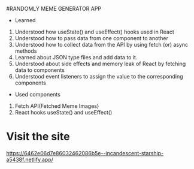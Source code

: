 #RANDOMLY MEME GENERATOR APP
* Learned
1. Understood how useState() and useEffect() hooks used in React
2. Understood how to pass data from one component to another
3. Understood how to collect data from the API by using fetch (or) async methods
4. Learned about JSON type files and add data to it.
5. Understood about side effects and memory leak of React by fetching data to components
6. Understood event listeners to assign the value to the corresponding components 

* Used components
1. Fetch API(Fetched Meme Images)
2. React hooks useState() and useEffect()

# Visit the site
https://6462e06d7e86032462086b5e--incandescent-starship-a5438f.netlify.app/
